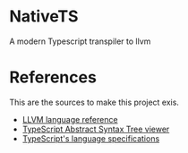 # NativeTS

A modern Typescript transpiler to llvm

# References

This are the sources to make this project exis.

-   [LLVM language reference](https://releases.llvm.org/11.0.0/docs/LangRef.html)
-   [TypeScript Abstract Syntax Tree viewer](https://ts-ast-viewer.com/#code/FDI)
-   [TypeScript's language specifications](https://github.com/microsoft/TypeScript/blob/d8e830d132a464ec63fd122ec50b1bb1781d16b7/doc/spec-ARCHIVED.md)
